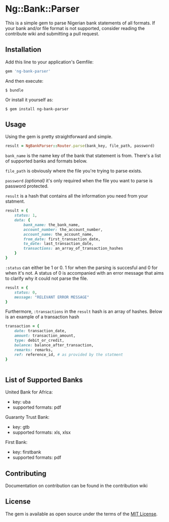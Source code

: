 # Ng::Bank::Parser
This is a simple gem to parse Nigerian bank statements of all formats. If your bank and/or file format is not supported, consider reading the contribute wiki and submitting a pull request.

## Installation

Add this line to your application's Gemfile:

```ruby
gem 'ng-bank-parser'
```

And then execute:

    $ bundle

Or install it yourself as:

    $ gem install ng-bank-parser

## Usage

Using the gem is pretty straightforward and simple.
```ruby
result = NgBankParser::Router.parse(bank_key, file_path, password)
```

`bank_name` is the name key of the bank that statement is from. There's a list of supported banks and formats below.

`file_path` is obviously where the file you're trying to parse exists.

`password` *(optional)* it's only required when the file you want to parse is password protected.

`result` is a hash that contains all the information you need from your statment.

```ruby
result = {
    status: 1,
    data: {
        bank_name: the_bank_name,
        account_number: the_account_number,
        account_name: the_account_name,
        from_date: first_transaction_date,
        to_date: last_transaction_date,
        transactions: an_array_of_transaction_hashes
    }
}
```

`:status` can either be 1 or 0. 1 for when the parsing is succesful and 0 for when it's not. A status of 0 is accompanied with an error message that aims to clarify why it could not parse the file.

```ruby
result = {
    status: 0,
    message: "RELEVANT ERROR MESSAGE"
}
```

Furthermore, `:transactions` in the `result` hash is an array of hashes. Below is an example of a transaction hash

```ruby
transaction = {
    date: transaction_date,
    amount: transaction_amount,
    type: debit_or_credit,
    balance: balance_after_transaction,
    remarks: remarks,
    ref: reference_id, # as provided by the statment
}
    
```

## List of Supported Banks

United Bank for Africa: 
- key: uba
- supported formats: pdf

Guaranty Trust Bank: 
- key: gtb
- supported formats: xls, xlsx
    
First Bank: 
- key: firstbank
- supported formats: pdf

## Contributing

Documentation on contribution can be found in the contribution wiki

## License

The gem is available as open source under the terms of the [MIT License](http://opensource.org/licenses/MIT).